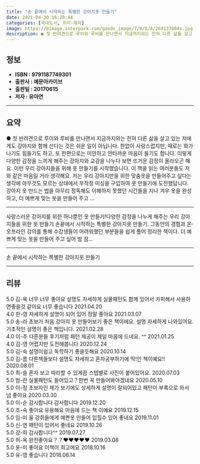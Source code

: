 ```yaml
---
title: "손 끝에서 시작하는 특별한 강아지옷 만들기"
date: 2021-04-30 16:20:44
categories: [국내도서, 취미-레저]
image: https://bimage.interpark.com/goods_image/7/0/0/4/268137004s.jpg
description: ● 첫 반려견으로 루이와 루비를 만나면서 지금까지와는 전혀 다른 삶을 살고 있는 저에게도 강아지와 함께 산다는 것은 쉬운 일이 아닙니다. 한없이 사랑스럽지만, 때로는 화가 나기도 힘들기도 하고, 또 한편으로는 미안하고 안타까운 마음이 들기도 합니다. 이렇게 다양한 감정을 느끼게 해주는
---
```


## **정보**

- **ISBN : 9791187749301**
- **출판사 : 예문아카이브**
- **출판일 : 20170615**
- **저자 : 유아연**

------



## **요약**

●  첫 반려견으로 루이와 루비를 만나면서 지금까지와는 전혀 다른 삶을 살고 있는 저에게도 강아지와 함께 산다는 것은 쉬운 일이 아닙니다. 한없이 사랑스럽지만, 때로는 화가 나기도 힘들기도 하고, 또 한편으로는 미안하고 안타까운 마음이 들기도 합니다. 이렇게 다양한 감정을 느끼게 해주는 강아지와 교감을 나누다 보면 뜨거운 감정이 올라오곤 해요. 이런 우리 강아지들을 위해 옷 만들기를 시작했습니다. 이 책을 읽는 여러분들도 저와 같은 마음일 거라 생각해요. 저는 우리 강아지만을 위한 맞춤옷을 만들어주고 싶다는 생각에 아무것도 모르는 상태에서 무작정 미싱을 구입하여 옷 만들기에 도전했답니다. 강아지 옷 만드는 법을 아무리 정독해도 이해하지 못했던 시간들을 지나 겨우 옷을 완성하고, 더 예쁘게 맞는 옷을 만들어 주고 ...

------

사랑스러운 강아지를 위한 하나뿐인 옷 만들기!다양한 감정을 나누게 해주는 우리 강아지들을 위한 옷 만들기 손끝에서 시작하는 특별한 강아지옷 만들기. 그동안의 경험과 온·오프라인 강의를 통해 수강생들이 어려워했던 부분들을 쉽게 풀어 정리한 책이다. 더 예쁘게 맞는 옷을 만들어 주고 싶어 밤 잠... 

------


손 끝에서 시작하는 특별한 강아지옷 만들기 

------


## **리뷰** 

5.0 김-옥 너무 너무 좋아요
설명도 자세하게 실물패턴도 함께 있어서
카피해서 사용하면좋을것 같아요
너무 좋습니다 2021.04.20 <br/>4.0 한-영 자세하게 설명이 되어 있어 정말 좋아요 2021.03.07 <br/>5.0 송-라 초보가 처음 강아지 옷 만들어보기 좋은 책이에요. 설명 자세하게 나와있어요. 기초적인 설명이 좋은 책입니다. 2021.02.28 <br/>4.0 이-주 다른분들 후기처럼 패턴 제공이 제일 마음에 드네요. ^^
 2021.01.25 <br/>4.0 김-영 어렵지만 도전해봅니다  2020.12.24 <br/>5.0 김-숙 설명이쉽고 독학하기 좋을듯해요 2020.10.14 <br/>5.0 김-름 다른책들보다 설명도 자세하고 혼자공부하기에 딱!인 책이예요!! 2020.08.01 <br/>5.0 최-슬 혼자 보고 따라할 수 있게끔 스텝별로 사진이 붙어있어요.  2020.07.03 <br/>5.0 범-란 실물패턴도 들어있고？한번 꼭 만들어봐야겠네요 2020.05.10 <br/>5.0 이-정 초보자인 제가 보기에도 상세하게 설명이 잘되어있고 패턴이 부록으로 와서 넘 좋아요 2020.03.30 <br/>5.0 이-순 감사합니다 감사합니다  2019.12.20 <br/>5.0 조-숙 좋아요 유용해요 마음에 드는 책 이예요 2019.12.15 <br/>5.0 임-미 울 강쥐들에게 예쁜옷 만들어 입힐수 있어 좋네요 2019.11.01 <br/>5.0 신-연 패턴이 있어서 좋네요 2019.10.26 <br/>5.0 강-희 감사합니다^^ 2019.07.27 <br/>5.0 허-옥 완전좋아요？？♥♥♥♥♥ 2019.03.08 <br/>5.0 윤-미 좋아요 이책이 최고에요  2018.10.16 <br/>5.0 유-영 좋습니다 2018.06.14 <br/>